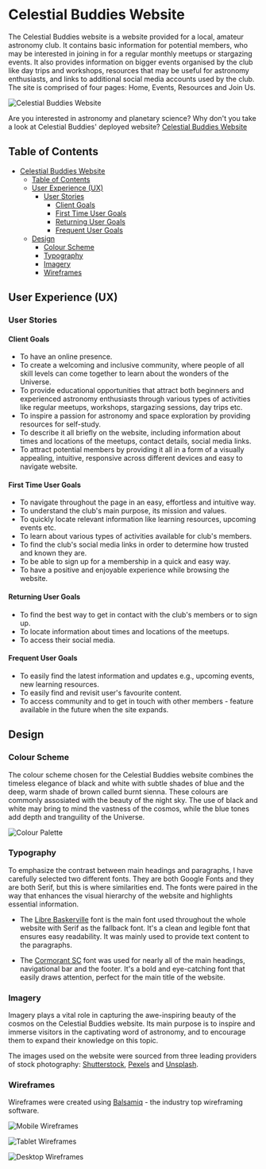 # Celestial Buddies Website

The Celestial Buddies website is a website provided for a local, amateur astronomy club. It contains basic information for potential members, who may be interested in joining in for a regular monthly meetups or stargazing events. It also provides information on bigger events organised by the club like day trips and workshops, resources that may be useful for astronomy enthusiasts, and links to additional social media accounts used by the club. The site is comprised of four pages: Home, Events, Resources and Join Us.

![Celestial Buddies Website](assets/images/MockUp_updated.png)

Are you interested in astronomy and planetary science? Why don't you take a look at Celestial Buddies' deployed website? [Celestial Buddies Website](https://nataliaczeladka.github.io/celestial-buddies/)

## Table of Contents

- [Celestial Buddies Website](#celestial-buddies-website)
  - [Table of Contents](#table-of-contents)
  - [User Experience (UX)](#user-experience-ux)
    - [User Stories](#user-stories)
      - [Client Goals](#client-goals)
      - [First Time User Goals](#first-time-user-goals)
      - [Returning User Goals](#returning-user-goals)
      - [Frequent User Goals](#frequent-user-goals)
  - [Design](#design)
    - [Colour Scheme](#colour-scheme)
    - [Typography](#typography)
    - [Imagery](#imagery)
    - [Wireframes](#wireframes)

## User Experience (UX)

### User Stories

#### Client Goals

- To have an online presence.
- To create a welcoming and inclusive community, where people of all skill levels can come together to learn about the wonders of the Universe.
- To provide educational opportunities that attract both beginners and experienced astronomy enthusiasts through various types of activities like regular meetups, workshops, stargazing sessions, day trips etc.
- To inspire a passion for astronomy and space exploration by providing resources for self-study.
- To describe it all briefly on the website, including information about times and locations of the meetups, contact details, social media links.
- To attract potential members by providing it all in a form of a visually appealing, intuitive, responsive across different devices and easy to navigate website.

#### First Time User Goals

- To navigate throughout the page in an easy, effortless and intuitive way.
- To understand the club's main purpose, its mission and values.
- To quickly locate relevant information like learning resources, upcoming events etc.
- To learn about various types of activities available for club's members.
- To find the club's social media links in order to determine how trusted and known they are.
- To be able to sign up for a membership in a quick and easy way.
- To have a positive and enjoyable experience while browsing the website.

#### Returning User Goals

- To find the best way to get in contact with the club's members or to sign up.
- To locate information about times and locations of the meetups.
- To access their social media.

#### Frequent User Goals

- To easily find the latest information and updates e.g., upcoming events, new learning resources.
- To easily find and revisit user's favourite content.
- To access community and to get in touch with other members - feature available in the future when the site expands.

## Design

### Colour Scheme

The colour scheme chosen for the Celestial Buddies website combines the timeless elegance of black and white with subtle shades of blue and the deep, warm shade of brown called burnt sienna. These colours are commonly assosiated with the beauty of the night sky. The use of black and white may bring to mind the vastness of the cosmos, while the blue tones add depth and tranguility of the Universe.

![Colour Palette](assets/images/ColourPalette_updated.png)

### Typography

To emphasize the contrast between main headings and paragraphs, I have carefully selected two different fonts. They are both Google Fonts and they are both Serif, but this is where similarities end. The fonts were paired in the way that enhances the visual hierarchy of the website and highlights essential information.

- The [Libre Baskerville](https://fonts.google.com/specimen/Libre+Baskerville?query=libre) font is the main font used throughout the whole website with Serif as the fallback font. It's a clean and legible font that ensures easy readability. It was mainly used to provide text content to the paragraphs.

- The [Cormorant SC](https://fonts.google.com/specimen/Cormorant+SC?query=cormorant+) font was used for nearly all of the main headings, navigational bar and the footer. It's a bold and eye-catching font that easily draws attention, perfect for the main title of the website.

### Imagery

Imagery plays a vital role in capturing the awe-inspiring beauty of the cosmos on the Celestial Buddies website. Its main purpose is to inspire and immerse visitors in the captivating word of astronomy, and to encourage them to expand their knowledge on this topic.

The images used on the website were sourced from three leading providers of stock photography: [Shutterstock](https://www.shutterstock.com/), [Pexels](https://www.pexels.com/) and [Unsplash](https://unsplash.com/).

### Wireframes

Wireframes were created using [Balsamiq](https://balsamiq.com/wireframes/) - the industry top wireframing software.

![Mobile Wireframes](assets/images/Wireframes_mobile.png)

![Tablet Wireframes](assets/images/Wireframes_tablet.png)

![Desktop Wireframes](assets/images/Wireframes_desktop.png)

